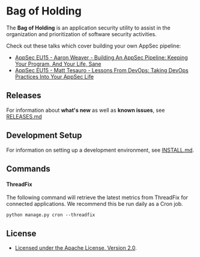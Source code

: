 # Bag of Holding

The **Bag of Holding** is an application security utility to assist in the organization and prioritization of software security activities.

Check out these talks which cover building your own AppSec pipeline:
* [AppSec EU15 - Aaron Weaver - Building An AppSec Pipeline: Keeping Your Program, And Your Life, Sane](https://www.youtube.com/watch?v=1CDSOSl4DQU)
* [AppSec EU15 - Matt Tesauro - Lessons From DevOps: Taking DevOps Practices Into Your AppSec Life](https://www.youtube.com/watch?v=tDnyFitE0y4)

## Releases

For information about **what's new** as well as **known issues**, see [RELEASES.md](RELEASES.md)

## Development Setup

For information on setting up a development environment, see [INSTALL.md](INSTALL.md).

## Commands

#### ThreadFix
The following command will retrieve the latest metrics from ThreadFix for connected applications. We recommend this be run daily as a Cron job.

```
python manage.py cron --threadfix
```

## License

* [Licensed under the Apache License, Version 2.0](LICENSE.md).
